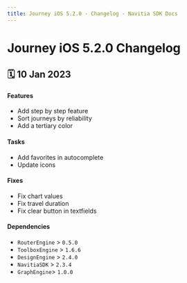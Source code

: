 ```yaml
---
title: Journey iOS 5.2.0 - Changelog - Navitia SDK Docs
---
```


# Journey iOS 5.2.0 Changelog

<h2>🗓 10 Jan 2023</h2>

#### Features
- Add step by step feature
- Sort journeys by reliability
- Add a tertiary color

#### Tasks
- Add favorites in autocomplete
- Update icons

#### Fixes
- Fix chart values
- Fix travel duration 
- Fix clear button in textfields

#### Dependencies
- `RouterEngine` > `0.5.0`
- `ToolboxEngine` > `1.6.6`
- `DesignEngine` > `2.4.0`
- `NavitiaSDK` > `2.3.4`
- `GraphEngine`> `1.0.0`
